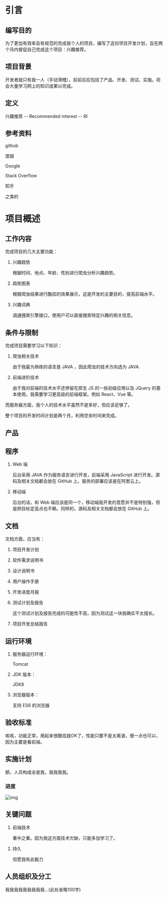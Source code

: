 # 引言

## 编写目的

为了更加有效率及有规范的完成我个人的项目，编写了这份项目开发计划，旨在两个月内督促自己完成这个项目：兴趣推荐。

## 项目背景

开发者就只有我一人（手动滑稽），前前后后包括了产品、开发、测试、实施。将会大量学习网上的知识成果以完成。

## 定义

兴趣推荐 -- Recommended interest -- RI

## 参考资料

github

度娘

Google

Stack Overflow

知乎

之类的

# 项目概述

## 工作内容

完成项目的几大主要功能：

1. 兴趣趋势

   根据时间、地点、年龄、性别进行爬虫分析兴趣趋势。

2. 趋势图表

   根据爬虫结果进行酷炫的效果展示，这是开发的主要目的，提高前端水平。

3. 兴趣词典

   调通搜索引擎接口，使用户可以直接搜索特定兴趣的相关信息。

## 条件与限制

完成项目需要学习以下知识：

1. 爬虫相关技术

   由于我最为熟练的语言是 JAVA ，因此爬虫的技术方向选为 JAVA.

2. 前端进阶技术

   由于我对前端的技术水平还停留在原生 JS 的一些初级应用以及 JQuery 的基本使用，我需要学习更高级的前端框架。例如 React、Vue 等。

而服务器方面，我个人的技术水平虽然不是多好，但应该足够了。

整个项目的开发时间计划是两个月，利用空余时间来完成。

## 产品

## 程序

1. Web 端

   后台采用 JAVA 作为服务语言进行开发，前端采用 JavaScript 进行开发。源码及相关文档都会放在 GitHub 上。服务的部署应该是在阿里云上。

2. 移动端

   后台的话，和 Web 端应该是同一个，移动端我开发的意愿并不是特别强，但是把目标定高点也不赖。同样的，源码及相关文档都会放在 GitHub 上。

## 文档

文档方面，应当有：

1. 项目开发计划

2. 软件需求说明书

3. 设计说明书

4. 用户操作手册

5. 开发进度月报

6. 测试计划及报告

   这个测试计划及报告完成的可能性不高，因为测试这一块我确实不太擅长。

7. 项目开发总结报告

## 运行环境

1. 服务器运行环境：

   Tomcat

2. JDK 版本：

   JDK8

3. 浏览器版本：

   支持 ES6 的浏览器

## 验收标准

咳咳，功能正常，用起来很酷炫就OK了，性能只要不是太离谱，慢一点也可以，因为主要是看前端。

## 实施计划

额，人员构成全是我，我我我我。

### 进度

![img](https://img-blog.csdn.net/20180514162229991?watermark/2/text/aHR0cHM6Ly9ibG9nLmNzZG4ubmV0L3p4NDg4MjI4MjE=/font/5a6L5L2T/fontsize/400/fill/I0JBQkFCMA==/dissolve/70)

## 关键问题

1. 前端技术

   重中之重。因为我这方面技术欠缺，只能多加学习了。

2. 持久

   但愿我有此毅力

## 人员组织及分工

我我我我我我我我我...(此处省略100字)
